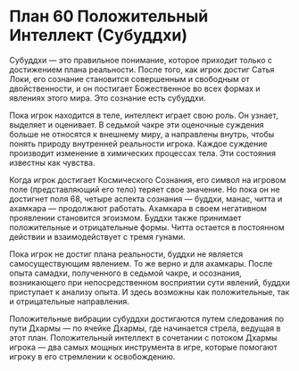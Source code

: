 # План 60 Положительный Интеллект (Субуддхи)

Субуддхи — это правильное понимание, которое приходит только с достижением плана реальности. После того, как игрок достиг Сатья Локи, его сознание становится совершенным и свободным от двойственности, и он постигает Божественное во всех формах и явлениях этого мира. Это сознание есть субуддхи.

Пока игрок находится в теле, интеллект играет свою роль. Он узнает, выделяет и оценивает. В седьмой чакре эти оценочные суждения больше не относятся к внешнему миру, а направлены внутрь, чтобы понять природу внутренней реальности игрока. Каждое суждение производит изменение в химических процессах тела. Эти состояния известны как чувства.

Когда игрок достигает Космического Сознания, его символ на игровом поле (представляющий его тело) теряет свое значение. Но пока он не достигнет поля 68, четыре аспекта сознания — буддхи, манас, читта и ахамкара — продолжают работать. Ахамкара в своем негативном проявлении становится эгоизмом. Буддхи также принимает положительные и отрицательные формы. Читта остается в постоянном действии и взаимодействует с тремя гунами.

Пока игрок не достиг плана реальности, буддхи не является самосуществующим явлением. То же верно и для ахамкары. После опыта самадхи, полученного в седьмой чакре, и осознания, возникающего при непосредственном восприятии сути явлений, буддхи приступает к анализу опыта. И здесь возможны как положительные, так и отрицательные направления.

Положительные вибрации субуддхи достигаются путем следования по пути Дхармы — по ячейке Дхармы, где начинается стрела, ведущая в этот план. Положительный интеллект в сочетании с потоком Дхармы игрока — два самых мощных инструмента в игре, которые помогают игроку в его стремлении к освобождению.
